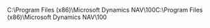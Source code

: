 <span data-ttu-id="ede8a-101">C:\\Program Files \(x86\)\\Microsoft Dynamics NAV\\100</span><span class="sxs-lookup"><span data-stu-id="ede8a-101">C:\\Program Files \(x86\)\\Microsoft Dynamics NAV\\100</span></span>